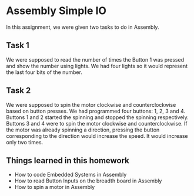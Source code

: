 # Assembly Simple IO
In this assignment, we were given two tasks to do in Assembly.

## Task 1 ##
We were supposed to read the number of times the Button 1 was pressed and show the number using
lights. We had four lights so it would represent the last four bits of the number.

## Task 2 ##
We were supposed to spin the motor clockwise and counterclockwise based on button presses. We had programmed four buttons: 1, 2, 3 and 4. Buttons 1 and 2 started the spinning and stopped the spinning respectively. Buttons 3 and 4 were to spin the motor clockwise and counterclockwise. If the motor was already spinning a direction, pressing the button corresponding to the direction would increase the speed. It would increase only two times.

## Things learned in this homework ##
* How to code Embedded Systems in Assembly
* How to read Button Inputs on the breadth board in Assembly
* How to spin a motor in Assembly
